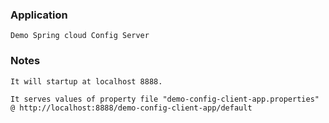 ### Application

	Demo Spring cloud Config Server

### Notes

	It will startup at localhost 8888.
	
	It serves values of property file "demo-config-client-app.properties" @ http://localhost:8888/demo-config-client-app/default